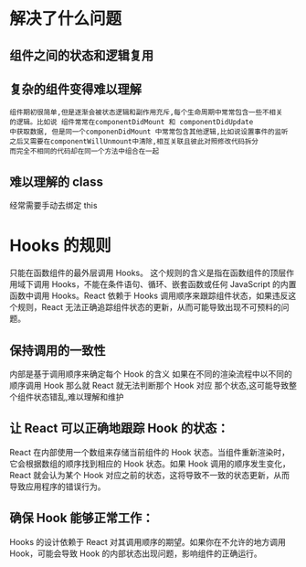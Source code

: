 # 解决了什么问题

## 组件之间的状态和逻辑复用

## 复杂的组件变得难以理解

    组件期初很简单,但是逐渐会被状态逻辑和副作用充斥,每个生命周期中常常包含一些不相关
    的逻辑。比如说 组件常常在componentDidMount 和 componentDidUpdate
    中获取数据, 但是同一个componenDidMount 中常常包含其他逻辑,比如说设置事件的监听
    之后又需要在componentWillUnmount中清除,相互关联且彼此对照修改代码拆分
    而完全不相同的代码却在同一个方法中组合在一起

## 难以理解的 class

经常需要手动去绑定 this

# Hooks 的规则

只能在函数组件的最外层调用 Hooks。
这个规则的含义是指在函数组件的顶层作用域下调用 Hooks，不能在条件语句、循环、嵌套函数或任何 JavaScript 的内置函数中调用 Hooks。React 依赖于 Hooks 调用顺序来跟踪组件状态，如果违反这个规则，React 无法正确追踪组件状态的更新，从而可能导致出现不可预料的问题。

## 保持调用的一致性

内部是基于调用顺序来确定每个 Hook 的含义
如果在不同的渲染流程中以不同的顺序调用 Hook 那么就 React 就无法判断那个 Hook 对应
那个状态,这可能导致整个组件状态错乱,难以理解和维护

## 让 React 可以正确地跟踪 Hook 的状态：

React 在内部使用一个数组来存储当前组件的 Hook 状态。当组件重新渲染时，它会根据数组的顺序找到相应的 Hook 状态。如果 Hook 调用的顺序发生变化，React 就会认为某个 Hook 对应之前的状态，这将导致不一致的状态更新，从而导致应用程序的错误行为。

## 确保 Hook 能够正常工作：

Hooks 的设计依赖于 React 对其调用顺序的期望。如果你在不允许的地方调用 Hook，可能会导致 Hook 的内部状态出现问题，影响组件的正确运行。
